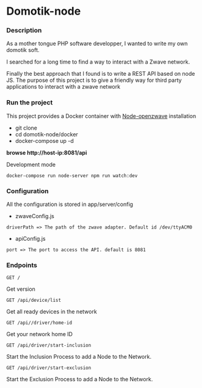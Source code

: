 # Domotik-node

### Description

As a mother tongue PHP software developper, I wanted to write my own domotik soft.

I searched for a long time to find a way to interact with a Zwave network.

Finally the best approach that I found is to write a REST API based on node JS.
The purpose of this project is to give a friendly way for third party applications to interact with a zwave network 



### Run the project

This project provides a Docker container with [Node-openzwave](https://github.com/jperkin/node-openzwave) installation 

- git clone 
- cd domotik-node/docker
- docker-compose up -d

**browse http://host-ip:8081/api**

Development mode

```shell script
docker-compose run node-server npm run watch:dev
```


### Configuration

All the configuration is stored in app/server/config

- zwaveConfig.js

`driverPath => The path of the zwave adapter. Default id /dev/ttyACM0`

- apiConfig.js

`port => The port to access the API. default is 8081`


### Endpoints

```shell script
GET /
```
Get version 

```shell script
GET /api/device/list
```
Get all ready devices in the network

```shell script
GET /api//driver/home-id
```
Get your network home ID

```shell script
GET /api/driver/start-inclusion
```
Start the Inclusion Process to add a Node to the Network.

```shell script
GET /api/driver/start-exclusion
```
Start the Exclusion Process to add a Node to the Network.
